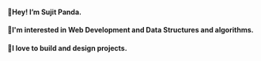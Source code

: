 #### 🍁Hey! I’m Sujit Panda.
#### 🌱I'm interested in Web Development and Data Structures and algorithms.
#### 💞️I love to build and design projects.
#### 




